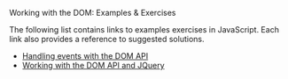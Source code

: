 Working with the DOM: Examples & Exercises

The following list contains links to examples exercises in JavaScript. Each link also provides a reference to suggested solutions.
- [Handling events with the DOM API](https://jsfiddle.net/joseortiz/Lzj2etaf/)
- [Working with the DOM API and JQuery](https://jsfiddle.net/joseortiz/57z6fnxt/)
